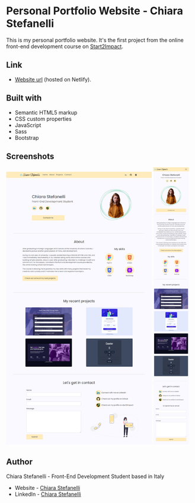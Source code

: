 # Personal Portfolio Website - Chiara Stefanelli

This is my personal portfolio website. It's the first project from the online front-end development course on [Start2Impact](https://www.start2impact.it/).

## Link

- [Website url](https://chiarastefanelli.netlify.app/) (hosted on Netlify).

## Built with

- Semantic HTML5 markup
- CSS custom properties
- JavaScript
- Sass
- Bootstrap

## Screenshots

<img src="screenshots/personal-portfolio-desktop-preview.png" alt="Personal portfolio desktop preview" width="78%"> <img src="screenshots/personal-portfolio-mobile-preview.png" alt="Personal portfolio mobile preview" width="19%">

## Author

Chiara Stefanelli - Front-End Development Student based in Italy
- Website - [Chiara Stefanelli](https://chiarastef.github.io/personal-portfolio/)
- LinkedIn - [Chiara Stefanelli](https://www.linkedin.com/in/chiarastefanelli/?locale=en_US)
